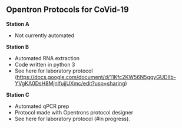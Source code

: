 ## Opentron Protocols for CoVid-19

**Station A**
- Not currently automated

**Station B**
- Automated RNA extraction
- Code written in python 3
- See here for laboratory protocol (https://docs.google.com/document/d/11Kfc2KW56N5ggyGUDIIb-YVgKA0DsH8MjnlfujjUXmc/edit?usp=sharing)

**Station C**
- Automated qPCR prep
- Protocol made with Opentrons protocol designer
- See here for laboratory protocol (#in progress).
